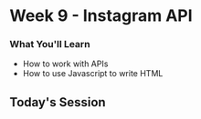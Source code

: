 # Week 9 - Instagram API

### What You'll Learn
* How to work with APIs
* How to use Javascript to write HTML

## Today's Session

<script src="https://gist.github.com/anonymous/2f6595f1a4c2e3bdf789.js"></script>